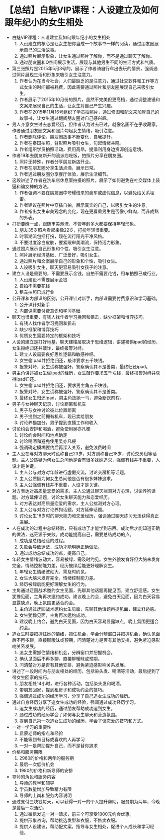 # 【总结】白魅VIP课程：人设建立及如何跟年纪小的女生相处

-   白魅VIP课程：人设建立及如何跟年纪小的女生相处
    1.  人设建立的核心是让女生把你当成一个故事书一样的阅读，通过朋友圈展示自己的生活故事。
    2.  通过照片展示形象，让女生通过照片了解你，而不是通过聊天了解你。
    3.  通过朋友圈和Q空间展示生活，展现与其他男生不同的生活方式和气质。
-   第三张照片是2015年5月3号的，展示了作者骑自行车出去玩的情景，强调通过照片展现生活和形象来吸引女生注意力。
    1.  作者认为在当今社会，人们最缺乏的是注意力，通过社交软件和工作等方式女生的时间都被耗费，因此需要通过照片和朋友圈展现自己来吸引女生。
    2.  作者展示了2015年10月份的照片，虽然不完美但更高档，通过调整滤镜和文案来展现自己的生活，让女生对自己产生兴趣。
    3.  作者在2015年11月16号组织了学员拍照片，通过修图和配文来加厚自己的故事书，让女生通过翻阅朋友圈对自己感兴趣。
-   男人介意女生过去恋爱经历，但作者认为过去已过，就像名画不在乎收藏家。作者通过朋友圈文案和照片勾起女生情绪，吸引注意。
    1.  作者删除评论，朋友圈故事不断变化，自我提升。
    2.  作者在泰国拍照，背影照片吸引女生，勾起情绪共鸣。
    3.  作者组织学员拍照活动，费用高昂，提倡利用身边资源创造意境。
-   作者19年去朋友新开的流派店吃饭，拍照片分享在朋友圈。
    1.  照片无特殊，作者分享朋友新店开业。
    2.  作者在朋友圈分享生活点滴，展示日常。
    3.  作者通过朋友圈分享餐厅体验，展示生活细节。
-   这段讲述了作者在洗车店休息室拍摄的照片，展示了如何避免在社交媒体上装逼和骗女神的方法。
    1.  作者强调不要在朋友圈中夸耀借来的豪车或虚假信息，以避免给关系埋雷。
    2.  作者建议在照片中穿插自拍，展示真实的自己，以吸引女生的注意。
    3.  作者指出女生审美观念的变化，现在更看重男生是否像小鲜肉，而非成熟的外表。
-   打扮要嫩一点，跟随审美潮流，不管年龄多大都要保持年轻形象。
    1.  朋友35岁照片看起来像22岁，打扮年轻很重要。
    2.  时事潮流包括打扮，现在流行阳光干净风格。
    3.  不要过度涂白皮肤，要紧跟审美潮流，保持活力形象。
-   通过照片展示自己形象和个性，吸引女生注意。
    1.  照片展示经济基础、广泛爱好，吸引女生。
    2.  通过照片和文案展示自己的形象和个性，吸引女生。
    3.  人设吸引女生，聊天更容易吸引女孩子的注意。
-   建立人设是重要的，不需要展示金钱，自拍不需要花钱，租车拍照已成行业。
    1.  人设建设不需要展示金钱
    2.  自拍不需要花钱
    3.  租车拍照已成行业
-   公开课和内部课的区别，公开课针对新手，内部课需要付费意识和学习基础。
    1.  公开课针对新手
    2.  内部课需要付费意识和学习基础
-   聊天也很重要，有钱人找作者学习挽回和狙击，缺少框架和博弈技巧。
    1.  有钱人找作者学习挽回和狙击
    2.  缺少框架和博弈技巧
    3.  优质女生需要特定的框架和技巧
-   人设的建立是打好地基，聊天建楼层取决于思维逻辑，讲述被偷ipad的经历，女生拒绝归还并敲诈，最终报警对峙。
    1.  建立人设需要良好思维逻辑和敏感神经。
    2.  女生偷ipad并拒绝归还，敲诈要求五千块钱。
    3.  报警对峙，女生谎称被强奸，警察确认其不是善类，最终归还ipad。
-   男主角讲述被女生偷ipad的经历，女生敲诈要求五千块钱，最终报警对峙并获得ipad归还。
    1.  女生偷ipad并拒绝归还，要求男主角五千块钱。
    2.  报警对峙，女生谎称被强奸，警察确认其不是善类。
    3.  最终女生归还ipad，男主角放她一马，避免断送前程。
-   男子与女神聊天记录，讨论距离和机车
    1.  男子与女神讨论彼此位置距离
    2.  男子提到之前拥有机车，现已卖给朋友
    3.  讨论养猫加分，男子提到直播工作和收入
-   讨论约会安排和喝酒，避免使用吴亦凡梗
    1.  讨论约会时间和地点确定
    2.  讨论喝酒和避免使用吴亦凡梗
    3.  强调确定模糊要约后再深入关系，避免浪费时间
-   主人公在与对方聊天时谎称自己23岁，对方则称自己18岁，讨论交房租等话题。主人公质疑为何女生总问他是否有很多妹妹追求，强调有钱并不重要，人设才是关键。
    1.  主人公与对方对年龄进行虚假交流，讨论交房租等话题。
    2.  主人公质疑为何女生总问他是否有很多妹妹追求。
    3.  主人公强调有钱并不重要，人设才是关键。
-   对方表达对高质量恋爱的需求，主人公通过聊天揣测对方心理，讨论养狗话题。对方延伸话题，讨论女生聊天能力和恋爱经历。
    1.  对方表达对高质量恋爱的需求，主人公揣测对方心理。
    2.  主人公与对方讨论养狗话题，对方延伸话题。
    3.  讨论女生18岁时的聊天能力和恋爱经历，强调通过聊天练习无法获得真正进展。
-   人在成功的过程中总结经验，只有成功了才能学到东西。成功后才能知道正确的做法，迷茫源于失败。成功能提高自己，需要总结成功的点。
    1.  成功是总结经验的过程。
    2.  失败会导致迷茫，成功才能明确正确做法。
    3.  通过成功总结成功的点，提高自己。
-   年轻女生情绪波动大，容易被绿，需及时约见。女生外貌发育好但大脑未发育完全，情绪控制能力差。经历被绿后能更好理解女生。
    1.  年轻女生情绪波动大，需及时约见。
    2.  女生大脑未发育完全，情绪控制能力差。
    3.  经历被绿后能更好理解女生的行为。
-   主角通过迂回战术邀约女生见面，先聊其他话题再提见面，建立舒适感。女生犹豫见面，主角再次邀约成功。建议晚上约会，避免白天见面，因为白天容易显露缺点，晚上氛围更适合约会。
    1.  主角通过迂回战术邀约女生见面，先聊其他话题再提见面，建立舒适感。
    2.  女生犹豫见面，主角再次邀约成功。
    3.  建议晚上约会，避免白天见面，因为白天容易显露缺点，晚上氛围更适合约会。
-   追女生时要把握住她的情绪，抓住机会，学会分辨窗口并把握机会，确认见面后不再多聊，直接聊暧昧或预期，问清楚对方是否有其他安排，避免紧迫感影响关系发展。
    1.  追女生需抓住情绪和机会，分辨窗口并把握机会。
    2.  确认见面后不再多聊，直接聊暧昧或预期。
    3.  问清楚对方是否有其他安排，避免紧迫感影响关系发展。
-   讲述了一段时间内与朋友相处的经历，包括染头发、喝酒等活动，最后提到了带女生回家的技巧。
    1.  朋友相处14小时，进行各种活动，包括染头发和喝酒。
    2.  带朋友回家，提到租房子和成功约会的技巧。
    3.  强调通过成功的经历学习，分享了自己追女生成功的经历。
-   通过自身经历分享了追女生成功的经验，强调通过成功经历学习。
    1.  追女生成功的经历，通过朋友帮助成功追到女生。
    2.  通过成功的经历学会了如何与女生聊天和营造氛围。
    3.  提到自己第一次追女生成功的经历，学会了谈恋爱的技巧和方式。
-   一对一学习的重要性
    1.  启蒙老师的指点和经验
    2.  不能等到有目标或喜欢的人再学习
    3.  一对一是帮助提升自己，而不是替你追求
-   价格和服务期限
    1.  2980的价格和两年的服务期
    2.  最后一次低价机会
    3.  1980的价格和新导师的安排
-   导师的角色和服务内容
    1.  导师的教学和辅导
    2.  学员数量增加导致精力有限
    3.  导师的上岗和服务内容说明
-   通过支付三块钱每天，可以获得一对一的个人提升帮助，服务期为两年，今晚是最后一次活动。
    1.  通过微信发送一对一请求，前三个可享受1000元约会优惠。
    2.  提供形象咨询，帮助挑选发型和衣服，不售卖衣服。
    3.  提供人设建议，帮助配文案，指导与女生相处，促进个人成长和学习经验。